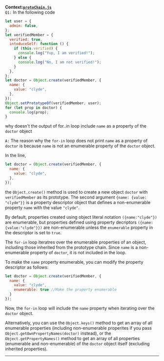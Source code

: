 **Context:[`protoChain.js`](https://github.com/PhoenixAthens/JS-Adventures/blob/main/JS_Prototypes/protoChain.js)**<br>
`Q1:` In the following code
```js
let user = {
  admin: false,
};
let verifiedMember = {
  verified: true,
  intoduceSelf: function () {
    if (this.verified) {
      console.log("Yup, I am verified!");
    } else {
      console.log("No, I am not verified!");
    }
  },
};
let doctor = Object.create(verifiedMember, {
  name: {
    value: "clyde",
  },
});
Object.setPrototypeOf(verifiedMember, user);
for (let prop in doctor) {
  console.log(prop);
}
```
why doesn't the output of for..in loop include `name` as a property of the `doctor` object

`A:` The reason why the `for-in` loop does not print `name` as a property of `doctor` is because `name` is not an enumerable property of the `doctor` object.

In the line,
```js
let doctor = Object.create(verifiedMember, {
  name: {
    value: "clyde",
  },
});
```
the `Object.create()` method is used to create a new object `doctor` with `verifiedMember` as its prototype. The second argument `{name: {value: "clyde"}}` is a property descriptor object that defines a non-enumerable property `name` with the value `"clyde"`.

By default, properties created using object literal notation `({name:"clyde"})` are enumerable, but properties defined using property decriptors `({name:{value:"clyde"}})` are non-enumerable unless the `enumerable` property in the descriptor is set to `true`.

The `for-in` loop iteratres over the enumerable properties of an object, including those inherited from the prototype chain. Since `name` is a non-enumerable property of `doctor`, it is not included in the loop.

To make the `name` property enumerable, you can modify the property descriptor as follows:
```js
let doctor = Object.create(verifiedMember, {
  name: {
    value: "clyde",
    enumerable: true //Make the property enumerable
  }
});
```
Now, the `for-in` loop will include the `name` property when iterating over the `doctor` object.

Alternatively, you can use the `Object.keys()` method to get an array of all enumerable properties (including non-enumerable properites if you pass `Object.getOwnPropertyNames(doctor)` instead), or the `Object.getPropertyNames()` method to get an array of all properties (enumerable and non-enumerable) of the `doctor` object itself (excluding inherited properties).

---
